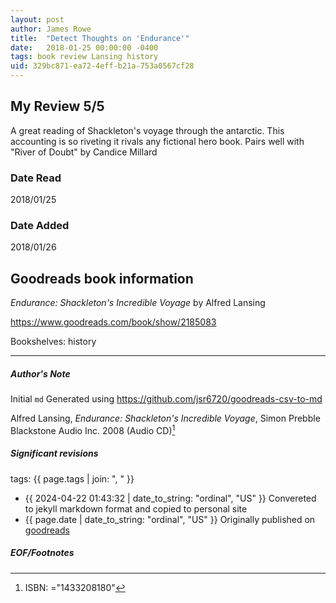 ```yaml
---
layout: post
author: James Rowe
title:  "Detect Thoughts on 'Endurance'"
date:   2018-01-25 00:00:00 -0400
tags: book review Lansing history
uid: 329bc871-ea72-4eff-b21a-753a0567cf28
---
```


<!-- highly dependent on how you personally use jekyll templates, and how you want this to show up -->
<!-- escape any jekyll keys with double brackets -->

## My Review 5/5

A great reading of Shackleton's voyage through the antarctic. This accounting is so riveting it rivals any fictional hero book. Pairs well with  "River of Doubt" by Candice Millard

### Date Read
2018/01/25

### Date Added
2018/01/26

## Goodreads book information

*Endurance: Shackleton's Incredible Voyage* by Alfred Lansing

https://www.goodreads.com/book/show/2185083

Bookshelves: history

---

##### Author's Note

Initial `md` Generated using https://github.com/jsr6720/goodreads-csv-to-md

Alfred Lansing, *Endurance: Shackleton's Incredible Voyage*, Simon Prebble Blackstone Audio Inc. 2008 (Audio CD)[^1]

##### Significant revisions

tags: {{ page.tags | join: ", " }} <!-- todo move this somewhere -->

- {{ 2024-04-22 01:43:32 | date_to_string: "ordinal", "US" }} Convereted to jekyll markdown format and copied to personal site
- {{ page.date | date_to_string: "ordinal", "US" }} Originally published on [goodreads](https://www.goodreads.com)

##### EOF/Footnotes

[^1]: ISBN: ="1433208180"